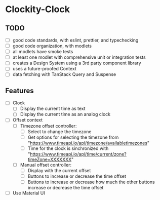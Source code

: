 # Clockity-Clock

## TODO

- [ ] good code standards, with eslint, prettier, and typechecking
- [ ] good code organization, with modlets
- [ ] all modlets have smoke tests
- [ ] at least one modlet with comprehensive unit or integration tests
- [ ] creates a Design System using a 3rd party component library
- [ ] uses a future-proofed Context
- [ ] data fetching with TanStack Query and Suspense

## Features

- [ ] Clock
  - [ ] Display the current time as text
  - [ ] Display the current time as an analog clock
- [ ] Offset context
  - [ ] Timezone offset controller:
    - [ ] Select to change the timezone
    - [ ] Get options for selecting the timezone from "https://www.timeapi.io/api/timezone/availabletimezones"
    - [ ] Time for the clock is sinchronized with "https://www.timeapi.io/api/time/current/zone?timeZone=XXXXXXX"
  - [ ] Manual offset controller:
    - [ ] Display with the current offset
    - [ ] Buttons to increase or decrease the time offset
    - [ ] Buttons to increase or decrease how much the other buttons increase or decrease the time offset
- [ ] Use Material UI
